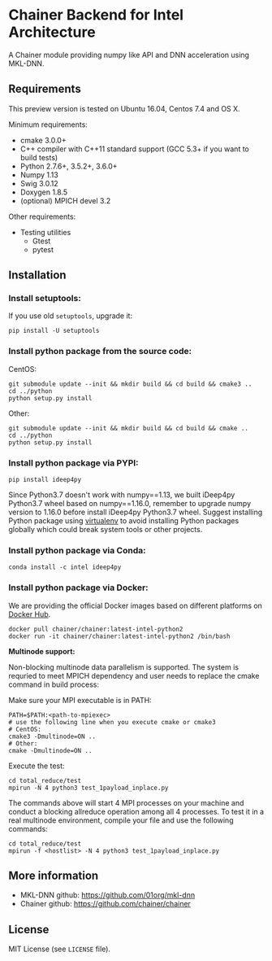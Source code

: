 # Chainer Backend for Intel Architecture

A Chainer module providing numpy like API and DNN acceleration using MKL-DNN.


## Requirements

This preview version is tested on Ubuntu 16.04, Centos 7.4 and OS X.

Minimum requirements:
- cmake 3.0.0+
- C++ compiler with C++11 standard support (GCC 5.3+ if you want to build tests)
- Python 2.7.6+, 3.5.2+, 3.6.0+
- Numpy 1.13
- Swig 3.0.12
- Doxygen 1.8.5
- (optional) MPICH devel 3.2


Other requirements:
- Testing utilities
  - Gtest
  - pytest

## Installation

### Install setuptools:
If you use old ``setuptools``, upgrade it:

```
pip install -U setuptools
```

### Install python package from the source code:

CentOS:
```
git submodule update --init && mkdir build && cd build && cmake3 ..
cd ../python
python setup.py install

```
Other:
```
git submodule update --init && mkdir build && cd build && cmake ..
cd ../python
python setup.py install
```
### Install python package via PYPI:
```
pip install ideep4py
```
Since Python3.7 doesn't work with numpy==1.13, we built iDeep4py Python3.7 wheel based on numpy==1.16.0, remember to upgrade numpy version to 1.16.0 before install iDeep4py Python3.7 wheel.
Suggest installing Python package using [virtualenv](https://packaging.python.org/key_projects/#virtualenv) to avoid installing Python packages globally which could break system tools or other projects.
### Install python package via Conda:

```
conda install -c intel ideep4py
```
### Install python package via Docker: 
We are providing the official Docker images based on different platforms on [Docker Hub](https://hub.docker.com/r/chainer/chainer/tags). 
```
docker pull chainer/chainer:latest-intel-python2
docker run -it chainer/chainer:latest-intel-python2 /bin/bash
```

**Multinode support:**

Non-blocking multinode data parallelism is supported.  The system is requried to meet MPICH dependency and user needs to replace the cmake command in build process:

Make sure your MPI executable is in PATH:

```
PATH=$PATH:<path-to-mpiexec>
# use the following line when you execute cmake or cmake3
# CentOS:
cmake3 -Dmultinode=ON ..
# Other:
cmake -Dmultinode=ON ..
```

Execute the test:
```
cd total_reduce/test
mpirun -N 4 python3 test_1payload_inplace.py
```
The commands above will start 4 MPI processes on your machine and conduct a blocking allreduce operation among all 4 processes.  To test it in a real multinode environment, compile your <hostlist> file and use the following commands:
```
cd total_reduce/test
mpirun -f <hostlist> -N 4 python3 test_1payload_inplace.py
```

## More information
- MKL-DNN github: https://github.com/01org/mkl-dnn
- Chainer github: https://github.com/chainer/chainer

## License
MIT License (see `LICENSE` file).
